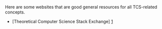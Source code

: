 Here are some websites that are good general resources for all TCS-related concepts.

  - [Theoretical Computer Science Stack Exchange] [1]
  
[1]:https://cstheory.stackexchange.com/

